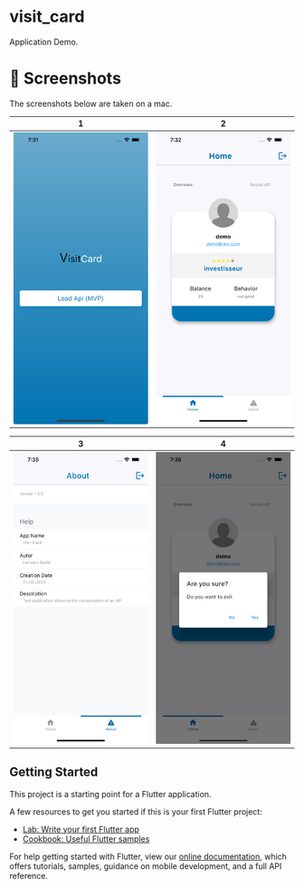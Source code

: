 # visit_card

Application Demo.

# 📸 Screenshots
The screenshots below are taken on a mac.

| 1 | 2|
|------|-------|
|<img src="./assets/screenshots/1.png" width="300">|<img src="./assets/screenshots/2.png" width="300">|

| 3 | 4|
|------|-------|
|<img src="./assets/screenshots/3.png" width="300">|<img src="assets/screenshots/4.png" width="300">|

## Getting Started

This project is a starting point for a Flutter application.

A few resources to get you started if this is your first Flutter project:

- [Lab: Write your first Flutter app](https://flutter.dev/docs/get-started/codelab)
- [Cookbook: Useful Flutter samples](https://flutter.dev/docs/cookbook)

For help getting started with Flutter, view our
[online documentation](https://flutter.dev/docs), which offers tutorials,
samples, guidance on mobile development, and a full API reference.
